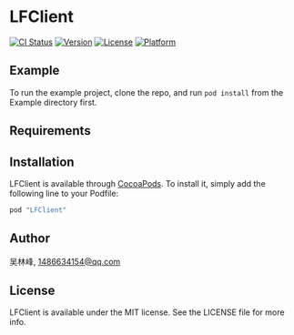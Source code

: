 # LFClient

[![CI Status](http://img.shields.io/travis/吴林峰/LFClient.svg?style=flat)](https://travis-ci.org/吴林峰/LFClient)
[![Version](https://img.shields.io/cocoapods/v/LFClient.svg?style=flat)](http://cocoapods.org/pods/LFClient)
[![License](https://img.shields.io/cocoapods/l/LFClient.svg?style=flat)](http://cocoapods.org/pods/LFClient)
[![Platform](https://img.shields.io/cocoapods/p/LFClient.svg?style=flat)](http://cocoapods.org/pods/LFClient)

## Example

To run the example project, clone the repo, and run `pod install` from the Example directory first.

## Requirements

## Installation

LFClient is available through [CocoaPods](http://cocoapods.org). To install
it, simply add the following line to your Podfile:

```ruby
pod "LFClient"
```

## Author

吴林峰, 1486634154@qq.com

## License

LFClient is available under the MIT license. See the LICENSE file for more info.
